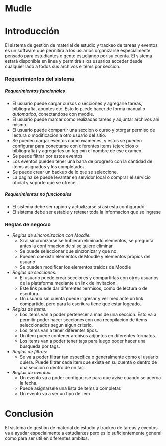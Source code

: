 # Mudle

# Introducción
El sistema de gestión de material de estudio y trackeo de tareas y eventos es un software que permitirá a los usuarios organizarse especialmente pensado para estudiantes o gente estudiando por su cuenta. El sistema estará disponible en línea y permitirá a los usuarios acceder desde cualquier lado a todos sus archivos e items por seccion.
### Requerimientos del sistema
##### Requerimientos funcionales
- El usuario puede cargar cursos o secciones y agregarle tareas, bibliografia, apuntes etc. Esto lo puede hacer de forma manual o *automatica*, conectandose con moodle.
- El usuario puede marcar como realizadas tareas y adjuntar archivos ahi mismo.
- El usuario puede compartir una seccion o curso y otorgar permiso de lectura o modificacion a otro usuario del sitio.
- Se pueden cargar eventos como examenes, y estos se pueden configurar para conectarse con diferentes items (ejercicios o bibliografia) y agregarles un tag con el nombre de ese examen.
- Se puede filtrar por estos eventos.
- Los eventos pueden tener una barra de progreso con la cantidad de items asignados y los completados.
- Se puede crear un backup de lo que se seleccione.
- La pagina se puede levantar en servidor local o comprar el servicio oficial y soporte que se ofrece.

##### Requerimientos no funcionales
- El sistema debe ser rapido y actualizarse si asi esta configurado.
- El sistema debe ser estable y retener toda la informacion que se ingrese

### Reglas de negocio
- *Reglas de sincronizacion con Moodle:*
	- Si al sincronizarse se hubieran eliminado elementos, se pregunta antes la confirmacion de si se quiere eliminar
	- Se puede seleccionar que sincronizar y que no.
	- Pueden coexistir elementos de Moodle y elementos propios del usuario
	- Se pueden modificar los elementos traidos de Moodle
- *Reglas de secciones:*
	- El usuario puede crear secciones y compartirlas con otros usuarios de la plataforma mediante un link de invitacion.
	- Este link puede dar diferentes permisos, como de lectura o de escritura.
	- Un usuario sin cuenta puede ingresar y ver mediante un link compartido, pero para la escritura tiene que estar logeado.
- *Reglas de items:*
	- Los items van a poder pertenecer a mas de una seccion. Esto va a permitir poder hacer secciones con una recopilacion de items seleccionados segun algun criterio.
	- Los items van a tener diferentes tipos.
	- Un item puede contener archivos adjuntos en diferentes formatos.
	- Los items van a poder tener tags para luego poder hacer una busqueda por tags.
- *Reglas de filtros:*
	- Se va a poder filtrar tan especifica o generalmente como el usuario quiera. Puede filtrar cada item que exista en su cuenta o dentro de una seccion o dentro de un tag.
- *Reglas de eventos:*
	- Un evento va a poder configurarse para que avise cuando se acerca la fecha.
	- Puede asignarsele una lista de items a completar.
	- Un evento va a ser un tipo de item
# Conclusión
El sistema de gestion de material de estudio y trackeo de tareas y eventos va a ayudar especialmente a estudiantes pero es lo suficientemente general como para ser util en diferentes ambitos.
